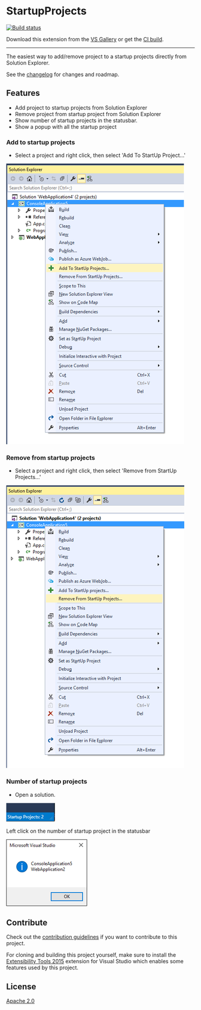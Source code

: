 # StartupProjects

[![Build status](https://ci.appveyor.com/api/projects/status/w07av9e4faa018km?svg=true)](https://ci.appveyor.com/project/thembamasina/startupprojects)

Download this extension from the [VS Gallery](https://visualstudiogallery.msdn.microsoft.com/f9c9ddaf-9665-4886-8d13-1a30a9d3286d)
or get the [CI build](http://vsixgallery.com/extension/00302942-1ef6-4dcd-b25c-a82e02a661f9/).

---------------------------------------

The easiest way to add/remove project to a startup projects directly from Solution Explorer.

See the [changelog](CHANGELOG.md) for changes and roadmap.

## Features

- Add project to startup projects from Solution Explorer 
- Remove project from startup project from Solution Explorer
- Show number of startup projects in the statusbar.
- Show a popup with all the startup project

### Add to startup projects
- Select a project and right click, then select 'Add To StartUp Project...'

![Context Menu](art/context-menu.bmp)

### Remove from startup projects
- Select a project and right click, then select 'Remove from StartUp Projects...'

![Remove](art/remove.bmp)

### Number of startup projects
- Open a solution.

![Show Number Of Projects](art/show-number-of-projects.bmp)

Left click on the number of startup project in the statusbar

![Popup](art/popup.bmp)

## Contribute
Check out the [contribution guidelines](CONTRIBUTING.md)
if you want to contribute to this project.

For cloning and building this project yourself, make sure
to install the
[Extensibility Tools 2015](https://visualstudiogallery.msdn.microsoft.com/ab39a092-1343-46e2-b0f1-6a3f91155aa6)
extension for Visual Studio which enables some features
used by this project.

## License
[Apache 2.0](LICENSE)
